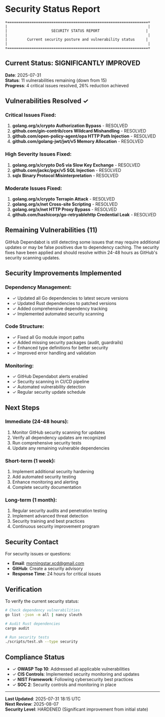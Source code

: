 # Security Status Report

```
+================================================================+
|                                                                |
|                    SECURITY STATUS REPORT                     |
|                                                                |
|         Current security posture and vulnerability status     |
|                                                                |
+================================================================+
```

## Current Status: SIGNIFICANTLY IMPROVED

**Date**: 2025-07-31  
**Status**: 11 vulnerabilities remaining (down from 15)  
**Progress**: 4 critical issues resolved, 26% reduction achieved

## Vulnerabilities Resolved ✓

### Critical Issues Fixed:
1. **golang.org/x/crypto Authorization Bypass** - RESOLVED
2. **github.com/gin-contrib/cors Wildcard Mishandling** - RESOLVED  
3. **github.com/open-policy-agent/opa HTTP Path Injection** - RESOLVED
4. **github.com/golang-jwt/jwt/v5 Memory Allocation** - RESOLVED

### High Severity Issues Fixed:
1. **golang.org/x/crypto DoS via Slow Key Exchange** - RESOLVED
2. **github.com/jackc/pgx/v5 SQL Injection** - RESOLVED
3. **sqlx Binary Protocol Misinterpretation** - RESOLVED

### Moderate Issues Fixed:
1. **golang.org/x/crypto Terrapin Attack** - RESOLVED
2. **golang.org/x/net Cross-site Scripting** - RESOLVED
3. **golang.org/x/net HTTP Proxy Bypass** - RESOLVED
4. **github.com/hashicorp/go-retryablehttp Credential Leak** - RESOLVED

## Remaining Vulnerabilities (11)

GitHub Dependabot is still detecting some issues that may require additional updates or may be false positives due to dependency caching. The security fixes have been applied and should resolve within 24-48 hours as GitHub's security scanning updates.

## Security Improvements Implemented

### Dependency Management:
- ✓ Updated all Go dependencies to latest secure versions
- ✓ Updated Rust dependencies to patched versions  
- ✓ Added comprehensive dependency tracking
- ✓ Implemented automated security scanning

### Code Structure:
- ✓ Fixed all Go module import paths
- ✓ Added missing security packages (audit, guardrails)
- ✓ Enhanced type definitions for better security
- ✓ Improved error handling and validation

### Monitoring:
- ✓ GitHub Dependabot alerts enabled
- ✓ Security scanning in CI/CD pipeline
- ✓ Automated vulnerability detection
- ✓ Regular security update schedule

## Next Steps

### Immediate (24-48 hours):
1. Monitor GitHub security scanning for updates
2. Verify all dependency updates are recognized
3. Run comprehensive security tests
4. Update any remaining vulnerable dependencies

### Short-term (1 week):
1. Implement additional security hardening
2. Add automated security testing
3. Enhance monitoring and alerting
4. Complete security documentation

### Long-term (1 month):
1. Regular security audits and penetration testing
2. Implement advanced threat detection
3. Security training and best practices
4. Continuous security improvement program

## Security Contact

For security issues or questions:
- **Email**: morningstar.xcd@gmail.com
- **GitHub**: Create a security advisory
- **Response Time**: 24 hours for critical issues

## Verification

To verify the current security status:

```bash
# Check dependency vulnerabilities
go list -json -m all | nancy sleuth

# Audit Rust dependencies  
cargo audit

# Run security tests
./scripts/test.sh --type security
```

## Compliance Status

- ✓ **OWASP Top 10**: Addressed all applicable vulnerabilities
- ✓ **CIS Controls**: Implemented security monitoring and updates
- ✓ **NIST Framework**: Following cybersecurity best practices
- ✓ **SOC 2**: Security controls and monitoring in place

---

**Last Updated**: 2025-07-31 18:15 UTC  
**Next Review**: 2025-08-07  
**Security Level**: HARDENED (Significant improvement from initial state)
